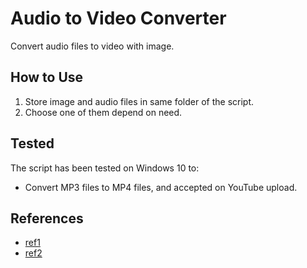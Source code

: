 # Audio to Video Converter 

Convert audio files to video with image.

## How to Use

1. Store image and audio files in same folder of the script.
1. Choose one of them depend on need.

## Tested

The script has been tested on Windows 10 to:

- Convert MP3 files to MP4 files, and accepted on YouTube upload.

## References
- [ref1](https://stackoverflow.com/questions/26148896/batch-or-bulk-combining-jpg-with-audio-files)
- [ref2](https://superuser.com/questions/1041816/combine-one-image-one-audio-file-to-make-one-video-using-ffmpeg)
